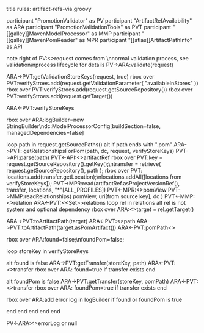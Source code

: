 title rules: artifact-refs-via.groovy

participant "PromotionValidator" as PV
participant "ArtifactRefAvailability" as ARA
participant "PromotionValidationTools" as PVT
participant "[[galley]]MavenModelProcessor" as MMP
participant "[[galley]]MavenPomReader" as MPR
participant "[[atlas]]ArtifactPathInfo" as API

note right of PV:<<ValidationRequest>>request comes from \nnormal validation process, see validation\nprocess lifecycle for details
PV->ARA:validate(request)

ARA->PVT:getValidationStoreKeys(request, true)
rbox over PVT:verifyStroes.add(request.getValidationParameter( "availableInStores" ))
rbox over PVT:verifyStroes.add(request.getSourceRepository())
rbox over PVT:verifyStroes.add(request.getTarget())

ARA<-PVT:verifyStoreKeys

rbox over ARA:logBuilder=new StringBuilder\ndc:ModelProcessorConfig[buildSection=false, managedDependencies=false]

loop path in request.getSourcePaths()
alt if path ends with ".pom"
ARA->PVT: getRelationshipsForPom(path, dc, request, verifyStoreKeys)
PVT->API:parse(path)
PVT<-API:<<ArtifactRef>>artifactRef
rbox over PVT:key = request.getSourceRepository().getKey();\ntransfer = retrieve( request.getSourceRepository(), path );
rbox over PVT: locations.add(transfer.getLocation);\nlocations.addAll([locations from verifyStoreKeys]);
PVT->MPR:read(artifactRef.asProjectVersionRef(), transfer, locations, "*"[ALL_PROFILES])
PVT<-MPR:<<MavenPomView>>pomView
PVT->MMP:readRelationships( pomView, uri[from source key], dc )
PVT<-MMP:<<EProjectDirectRelationships>>relation
ARA<-PVT:<<Set<ProjectRelationship>>>relations
loop rel in relations
alt rel is not system and optional dependency
rbox over ARA:<<ProjectVersionRef>>target = rel.getTarget()
 
ARA->PVT:toArtifactPath(target)
ARA<-PVT:<<String>>path
ARA->PVT:toArtifactPath(target.asPomArtifact())
ARA<-PVT:pomPath<<String>>

rbox over ARA:found=false;\nfoundPom=false;

loop storeKey in verifyStoreKeys

alt found is false
ARA->PVT:getTransfer(storeKey, path)
ARA<-PVT:<<Transfer>>transfer
rbox over ARA:  found=true if transfer exists
end

alt foundPom is false 
ARA->PVT:getTransfer(storeKey, pomPath)
ARA<-PVT:<<Transfer>>transfer
rbox over ARA: foundPom=true if transfer exists
end

rbox over ARA:add error log in logBuilder if found or foundPom is true

end
end
end
end
end


PV<-ARA:<<String>>errorLog or null